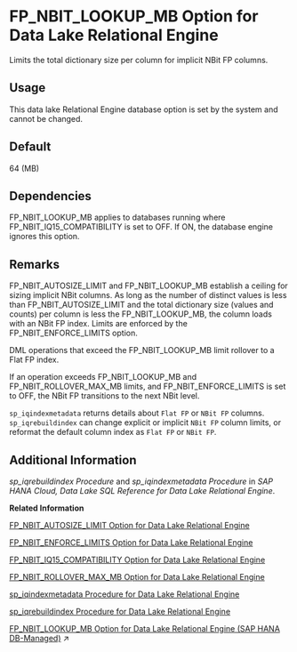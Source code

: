 <!-- loioa873a52f84f2101588a9c5a2df1d1389 -->

# FP\_NBIT\_LOOKUP\_MB Option for Data Lake Relational Engine

Limits the total dictionary size per column for implicit NBit FP columns.



<a name="loioa873a52f84f2101588a9c5a2df1d1389__section_rv2_mvs_swb"/>

## Usage

This data lake Relational Engine database option is set by the system and cannot be changed.



<a name="loioa873a52f84f2101588a9c5a2df1d1389__fp_nbit_lookup_mb_default1"/>

## Default

64 \(MB\)



<a name="loioa873a52f84f2101588a9c5a2df1d1389__fp_nbit_lookup_mb_depend1"/>

## Dependencies

FP\_NBIT\_LOOKUP\_MB applies to databases running where FP\_NBIT\_IQ15\_COMPATIBILITY is set to OFF. If ON, the database engine ignores this option.



<a name="loioa873a52f84f2101588a9c5a2df1d1389__fp_nbit_lookup_mb_remarks1"/>

## Remarks

FP\_NBIT\_AUTOSIZE\_LIMIT and FP\_NBIT\_LOOKUP\_MB establish a ceiling for sizing implicit NBit columns. As long as the number of distinct values is less than FP\_NBIT\_AUTOSIZE\_LIMIT and the total dictionary size \(values and counts\) per column is less the FP\_NBIT\_LOOKUP\_MB, the column loads with an NBit FP index. Limits are enforced by the FP\_NBIT\_ENFORCE\_LIMITS option.

DML operations that exceed the FP\_NBIT\_LOOKUP\_MB limit rollover to a Flat FP index.

If an operation exceeds FP\_NBIT\_LOOKUP\_MB and FP\_NBIT\_ROLLOVER\_MAX\_MB limits, and FP\_NBIT\_ENFORCE\_LIMITS is set to OFF, the NBit FP transitions to the next NBit level.

`sp_iqindexmetadata` returns details about `Flat FP` or `NBit FP` columns. `sp_iqrebuildindex` can change explicit or implicit `NBit FP` column limits, or reformat the default column index as `Flat FP` or `NBit FP`.



<a name="loioa873a52f84f2101588a9c5a2df1d1389__fp_nbit_lookup_mb_additional1"/>

## Additional Information

*sp\_iqrebuildindex Procedure* and *sp\_iqindexmetadata Procedure* in *SAP HANA Cloud, Data Lake SQL Reference for Data Lake Relational Engine*.

**Related Information**  


[FP\_NBIT\_AUTOSIZE\_LIMIT Option for Data Lake Relational Engine](fp-nbit-autosize-limit-option-for-data-lake-relational-engine-a873755.md "Limits the number of distinct values in columns that implicitly load as NBit FP.")

[FP\_NBIT\_ENFORCE\_LIMITS Option for Data Lake Relational Engine](fp-nbit-enforce-limits-option-for-data-lake-relational-engine-a874045.md "Enforces sizing limits for explicit and implicit NBit columns.")

[FP\_NBIT\_IQ15\_COMPATIBILITY Option for Data Lake Relational Engine](fp-nbit-iq15-compatibility-option-for-data-lake-relational-engine-a874375.md "Provides support for tokenized FP indexes similar to that available in data lake Relational Engine.")

[FP\_NBIT\_ROLLOVER\_MAX\_MB Option for Data Lake Relational Engine](fp-nbit-rollover-max-mb-option-for-data-lake-relational-engine-a873d4b.md "Sets a threshold for the total dictionary size for implicit NBit rollovers to Flat FP.")

[sp\_iqindexmetadata Procedure for Data Lake Relational Engine](../060-stored-procedures/sp-iqindexmetadata-procedure-for-data-lake-relational-engine-a5ad0e4.md "Displays index metadata for a given index.")

[sp\_iqrebuildindex Procedure for Data Lake Relational Engine](../060-stored-procedures/sp-iqrebuildindex-procedure-for-data-lake-relational-engine-a5b342e.md "Rebuilds column indexes.")

[FP_NBIT_LOOKUP_MB Option for Data Lake Relational Engine (SAP HANA DB-Managed)](https://help.sap.com/viewer/a898e08b84f21015969fa437e89860c8/2023_4_QRC/en-US/3a6a1e34bc754fe2bdb9412884c6a57f.html "Limits the total dictionary size per column for implicit NBit FP columns.") :arrow_upper_right:

